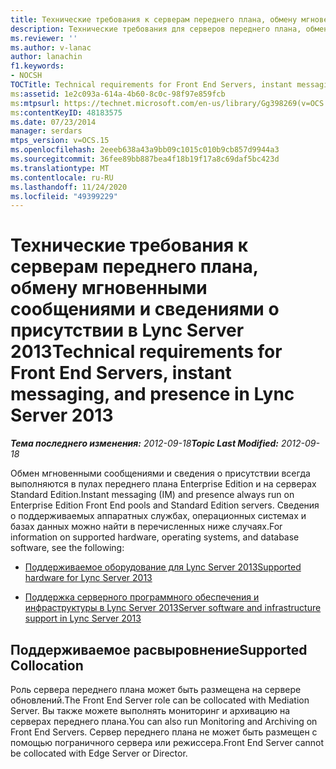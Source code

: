 ```yaml
---
title: Технические требования к серверам переднего плана, обмену мгновенными сообщениями и сведениями о присутствии
description: Технические требования для серверов переднего плана, обмена мгновенными сообщениями и присутствия.
ms.reviewer: ''
ms.author: v-lanac
author: lanachin
f1.keywords:
- NOCSH
TOCTitle: Technical requirements for Front End Servers, instant messaging, and presence
ms:assetid: 1e2c093a-614a-4b60-8c0c-98f97e859fcb
ms:mtpsurl: https://technet.microsoft.com/en-us/library/Gg398269(v=OCS.15)
ms:contentKeyID: 48183575
ms.date: 07/23/2014
manager: serdars
mtps_version: v=OCS.15
ms.openlocfilehash: 2eeeb638a43a9bb09c1015c010b9cb857d9944a3
ms.sourcegitcommit: 36fee89bb887bea4f18b19f17a8c69daf5bc423d
ms.translationtype: MT
ms.contentlocale: ru-RU
ms.lasthandoff: 11/24/2020
ms.locfileid: "49399229"
---
```

# <a name="technical-requirements-for-front-end-servers-instant-messaging-and-presence-in-lync-server-2013"></a><span data-ttu-id="f6d28-103">Технические требования к серверам переднего плана, обмену мгновенными сообщениями и сведениями о присутствии в Lync Server 2013</span><span class="sxs-lookup"><span data-stu-id="f6d28-103">Technical requirements for Front End Servers, instant messaging, and presence in Lync Server 2013</span></span>

<div data-xmlns="http://www.w3.org/1999/xhtml">

<div class="topic" data-xmlns="http://www.w3.org/1999/xhtml" data-msxsl="urn:schemas-microsoft-com:xslt" data-cs="https://msdn.microsoft.com/">

<div data-asp="https://msdn2.microsoft.com/asp">



</div>

<div id="mainSection">

<div id="mainBody"><span data-ttu-id="f6d28-104">

<span> </span></span><span class="sxs-lookup"><span data-stu-id="f6d28-104">

<span> </span></span></span>

<span data-ttu-id="f6d28-105">_**Тема последнего изменения:** 2012-09-18_</span><span class="sxs-lookup"><span data-stu-id="f6d28-105">_**Topic Last Modified:** 2012-09-18_</span></span>

<span data-ttu-id="f6d28-106">Обмен мгновенными сообщениями и сведения о присутствии всегда выполняются в пулах переднего плана Enterprise Edition и на серверах Standard Edition.</span><span class="sxs-lookup"><span data-stu-id="f6d28-106">Instant messaging (IM) and presence always run on Enterprise Edition Front End pools and Standard Edition servers.</span></span> <span data-ttu-id="f6d28-107">Сведения о поддерживаемых аппаратных службах, операционных системах и базах данных можно найти в перечисленных ниже случаях.</span><span class="sxs-lookup"><span data-stu-id="f6d28-107">For information on supported hardware, operating systems, and database software, see the following:</span></span>

  - [<span data-ttu-id="f6d28-108">Поддерживаемое оборудование для Lync Server 2013</span><span class="sxs-lookup"><span data-stu-id="f6d28-108">Supported hardware for Lync Server 2013</span></span>](lync-server-2013-supported-hardware.md)

  - [<span data-ttu-id="f6d28-109">Поддержка серверного программного обеспечения и инфраструктуры в Lync Server 2013</span><span class="sxs-lookup"><span data-stu-id="f6d28-109">Server software and infrastructure support in Lync Server 2013</span></span>](lync-server-2013-server-software-and-infrastructure-support.md)

<div>

## <a name="supported-collocation"></a><span data-ttu-id="f6d28-110">Поддерживаемое расвыровнение</span><span class="sxs-lookup"><span data-stu-id="f6d28-110">Supported Collocation</span></span>

<span data-ttu-id="f6d28-111">Роль сервера переднего плана может быть размещена на сервере обновлений.</span><span class="sxs-lookup"><span data-stu-id="f6d28-111">The Front End Server role can be collocated with Mediation Server.</span></span> <span data-ttu-id="f6d28-112">Вы также можете выполнять мониторинг и архивацию на серверах переднего плана.</span><span class="sxs-lookup"><span data-stu-id="f6d28-112">You can also run Monitoring and Archiving on Front End Servers.</span></span> <span data-ttu-id="f6d28-113">Сервер переднего плана не может быть размещен с помощью пограничного сервера или режиссера.</span><span class="sxs-lookup"><span data-stu-id="f6d28-113">Front End Server cannot be collocated with Edge Server or Director.</span></span>

<span data-ttu-id="f6d28-114"></div>

</div>

<span> </span>

</div>

</div>

</span><span class="sxs-lookup"><span data-stu-id="f6d28-114"></div>

</div>

<span> </span>

</div>

</div>

</span></span></div>

